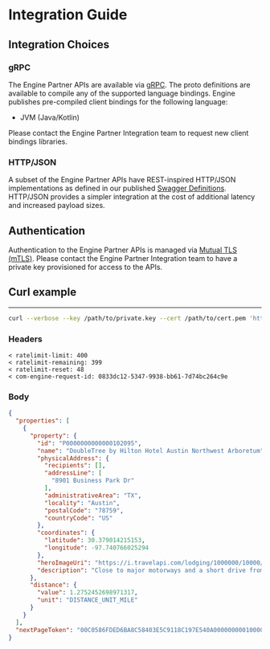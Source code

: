 # Integration Guide

## Integration Choices

### gRPC
The Engine Partner APIs are available via [gRPC](https://grpc.io).
The proto definitions are available to compile any of the supported language bindings.
Engine publishes pre-compiled client bindings for the following language:
* JVM (Java/Kotlin)

Please contact the Engine Partner Integration team to request new client bindings libraries.

### HTTP/JSON
A subset of the Engine Partner APIs have REST-inspired HTTP/JSON implementations as defined in our published [Swagger Definitions](./HTTP/content-service-swagger.json).
HTTP/JSON provides a simpler integration at the cost of additional latency and increased payload sizes.

## Authentication
Authentication to the Engine Partner APIs is managed via [Mutual TLS (mTLS)](https://en.wikipedia.org/wiki/Mutual_authentication#mTLS).
Please contact the Engine Partner Integration team to have a private key provisioned for access to the APIs.

## Curl example
---
```bash
curl --verbose --key /path/to/private.key --cert /path/to/cert.pem 'https://partner-api.engine.com/content/v1/property?request.criteria.radius.coordinates.latitude=30.361589&request.criteria.radius.coordinates.longitude=-97.747976&request.criteria.radius.radius.value=5&request.pageSize=1' -H 'accept: application/json'
```
### Headers
```
< ratelimit-limit: 400
< ratelimit-remaining: 399
< ratelimit-reset: 48
< com-engine-request-id: 0833dc12-5347-9938-bb61-7d74bc264c9e
```

### Body
```json
{
  "properties": [
    {
      "property": {
        "id": "P0000000000000102095",
        "name": "DoubleTree by Hilton Hotel Austin Northwest Arboretum",
        "physicalAddress": {
          "recipients": [],
          "addressLine": [
            "8901 Business Park Dr"
          ],
          "administrativeArea": "TX",
          "locality": "Austin",
          "postalCode": "78759",
          "countryCode": "US"
        },
        "coordinates": {
          "latitude": 30.379014215153,
          "longitude": -97.740766025294
        },
        "heroImageUri": "https://i.travelapi.com/lodging/1000000/10000/3700/3686/e6110757_z.jpg",
        "description": "Close to major motorways and a short drive from local attractions and Austin city center, DoubleTree by Hilton Austin Northwest - Arboretum features on-site dining options and many modern facilities, including a 24-hour fitness center. Guests at the DoubleTree by Hilton Austin Northwest - Arboretum can start the day with a cup of coffee from in-room coffeemakers, or take advantage of in-room microwaves and small refrigerators. The hotel also features an outdoor pool and a modern business center. Area points of interest, including the Arboretum Entertainment and Shopping District can be found near the DoubleTree by Hilton Austin Northwest-Arboretum. Scenic Lake Travis and the Texas State Capitol are also nearby."
      },
      "distance": {
        "value": 1.2752452698971317,
        "unit": "DISTANCE_UNIT_MILE"
      }
    }
  ],
  "nextPageToken": "00C0586FDED6BA8C58403E5C9118C197E540A00000000010000000001"
}
```